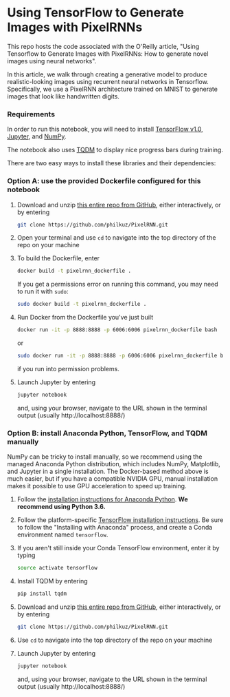 # Using TensorFlow to Generate Images with PixelRNNs

This repo hosts the code associated with the O'Reilly article, "Using Tensorflow to Generate Images with PixelRNNs: How to generate novel images using neural networks".

In this article, we walk through creating a generative model to produce realistic-looking images using recurrent neural networks in Tensorflow. Specifically, we use a PixelRNN architecture trained on MNIST to generate images that look like handwritten digits.

### Requirements

In order to run this notebook, you will need to install [TensorFlow v1.0](https://www.tensorflow.org/), [Jupyter](http://jupyter.org/), and [NumPy](http://www.numpy.org/).

The notebook also uses [TQDM](https://pypi.python.org/pypi/tqdm) to display nice progress bars during training.

There are two easy ways to install these libraries and their dependencies:

### Option A: use the provided Dockerfile configured for this notebook

1. Download and unzip [this entire repo from GitHub](https://github.com/philkuz/PixelRNN), either interactively, or by entering
    ```bash
    git clone https://github.com/philkuz/PixelRNN.git
    ```

2. Open your terminal and use `cd` to navigate into the top directory of the repo on your machine

3. To build the Dockerfile, enter
    ```bash
    docker build -t pixelrnn_dockerfile .
    ```
    If you get a permissions error on running this command, you may need to run it with `sudo`:
    ```bash
    sudo docker build -t pixelrnn_dockerfile .
    ```

4. Run Docker from the Dockerfile you've just built
    ```bash
    docker run -it -p 8888:8888 -p 6006:6006 pixelrnn_dockerfile bash
    ```
    or
    ```bash
    sudo docker run -it -p 8888:8888 -p 6006:6006 pixelrnn_dockerfile bash
    ```
    if you run into permission problems.

5. Launch Jupyter by entering
    ```bash
    jupyter notebook
    ```
    and, using your browser, navigate to the URL shown in the terminal output (usually http://localhost:8888/)

### Option B: install Anaconda Python, TensorFlow, and TQDM manually
NumPy can be tricky to install manually, so we recommend using the managed Anaconda Python distribution, which includes NumPy, Matplotlib, and Jupyter in a single installation. The Docker-based method above is much easier, but if you have a compatible NVIDIA GPU, manual installation makes it possible to use GPU acceleration to speed up training.

1. Follow the [installation instructions for Anaconda Python](https://www.continuum.io/downloads). **We recommend using Python 3.6.**

2. Follow the platform-specific [TensorFlow installation instructions](https://www.tensorflow.org/install/). Be sure to follow the "Installing with Anaconda" process, and create a Conda environment named `tensorflow`.

3. If you aren't still inside your Conda TensorFlow environment, enter it by typing
    ```bash
    source activate tensorflow
    ```

4. Install TQDM by entering
    ```bash
    pip install tqdm
    ```

5. Download and unzip [this entire repo from GitHub](https://github.com/Steven-Hewitt/Entailment-with-Tensorflow), either interactively, or by entering
    ```bash
    git clone https://github.com/philkuz/PixelRNN.git
    ```

6. Use `cd` to navigate into the top directory of the repo on your machine

7. Launch Jupyter by entering
    ```bash
    jupyter notebook
    ```
    and, using your browser, navigate to the URL shown in the terminal output (usually http://localhost:8888/)
